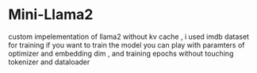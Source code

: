 # Mini-Llama2
custom impelementation of llama2 without kv cache , i used imdb dataset for training
if you want to train the model you can play with paramters of optimizer and embedding dim , and training epochs without touching tokenizer and dataloader
